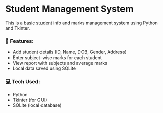 # Student Management System

This is a basic student info and marks management system using Python and Tkinter.

### 🔧 Features:
- Add student details (ID, Name, DOB, Gender, Address)
- Enter subject-wise marks for each student
- View report with subjects and average marks
- Local data saved using SQLite

### 💻 Tech Used:
- Python
- Tkinter (for GUI)
- SQLite (local database)



